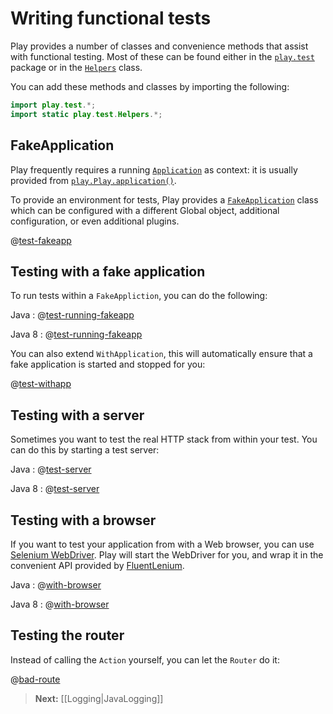 <!--- Copyright (C) 2009-2013 Typesafe Inc. <http://www.typesafe.com> -->
# Writing functional tests

Play provides a number of classes and convenience methods that assist with functional testing. Most of these can be found either in the [`play.test`](api/java/play/test/package-summary.html) package or in the [`Helpers`](api/java/play/test/Helpers.html) class.

You can add these methods and classes by importing the following:

```java
import play.test.*;
import static play.test.Helpers.*;
```

## FakeApplication

Play frequently requires a running [`Application`](api/java/play/Application.html) as context: it is usually provided from [`play.Play.application()`](api/java/play/Play.html).

To provide an environment for tests, Play provides a [`FakeApplication`](api/java/play/test/FakeApplication.html) class which can be configured with a different Global object, additional configuration, or even additional plugins.

@[test-fakeapp](code/javaguide/tests/FakeApplicationTest.java)

## Testing with a fake application

To run tests within a `FakeAppliction`, you can do the following:

Java
: @[test-running-fakeapp](code/javaguide/tests/FakeApplicationTest.java)

Java 8
: @[test-running-fakeapp](java8code/java8guide/tests/FakeApplicationTest.java)

You can also extend `WithApplication`, this will automatically ensure that a fake application is started and stopped for you:

@[test-withapp](code/javaguide/tests/FunctionalTest.java)

## Testing with a server

Sometimes you want to test the real HTTP stack from within your test. You can do this by starting a test server:

Java
: @[test-server](code/javaguide/tests/FunctionalTest.java)

Java 8
: @[test-server](java8code/java8guide/tests/FunctionalTest.java)

## Testing with a browser

If you want to test your application from with a Web browser, you can use [Selenium WebDriver](http://code.google.com/p/selenium/?redir=1). Play will start the WebDriver for you, and wrap it in the convenient API provided by [FluentLenium](https://github.com/FluentLenium/FluentLenium).

Java
: @[with-browser](code/javaguide/tests/FunctionalTest.java)

Java 8
: @[with-browser](java8code/java8guide/tests/FunctionalTest.java)

## Testing the router

Instead of calling the `Action` yourself, you can let the `Router` do it:

@[bad-route](code/javaguide/tests/FunctionalTest.java)

> **Next:** [[Logging|JavaLogging]]
